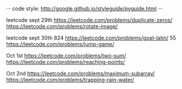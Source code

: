 ···
code style:
http://google.github.io/styleguide/pyguide.html 
···

leetcode sept 29th
https://leetcode.com/problems/duplicate-zeros/
https://leetcode.com/problems/rotate-image/

leetcode sept 30th
824 https://leetcode.com/problems/goat-latin/
55 https://leetcode.com/problems/jump-game/

Oct 1st
https://leetcode.com/problems/two-sum/ 
https://leetcode.com/problems/reaching-points/ 

Oct 2nd
https://leetcode.com/problems/maximum-subarray/
https://leetcode.com/problems/trapping-rain-water/


